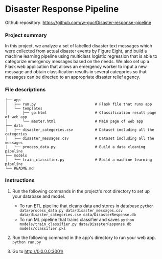 # Disaster Response Pipeline 

Github repository: https://github.com/w-guo/Disaster-response-pipeline

### Project summary

In this project, we analyze a set of labelled disaster text messages which were collected from actual disaster events by Figure Eight, and build a machine learning pipeline using multiclass logistic regression that is able to categorize emergency messages based on the needs. We also set up a Flask web application that allows an emergency worker to input a new message and obtain classification results in several categories so that messages can be directed to an appropriate disaster relief agency.

### File descriptions

    ├── app     
    │   ├── run.py                           # Flask file that runs app
    │   └── templates   
    │       ├── go.html                      # Classification result page of web app
    │       └── master.html                  # Main page of web app    
    ├── data                   
    │   ├── disaster_categories.csv          # Dataset including all the categories  
    │   ├── disaster_messages.csv            # Dataset including all the messages
    │   └── process_data.py                  # Build a data cleaning pipeline
    ├── models
    │   └── train_classifier.py              # Build a machine learning pipeline           
    └── README.md

### Instructions
1. Run the following commands in the project's root directory to set up your database and model.

    - To run ETL pipeline that cleans data and stores in database
        `python data/process_data.py data/disaster_messages.csv data/disaster_categories.csv data/DisasterResponse.db`
    - To run ML pipeline that trains classifier and saves
        `python models/train_classifier.py data/DisasterResponse.db models/classifier.pkl`

2. Run the following command in the app's directory to run your web app.
    `python run.py`

3. Go to http://0.0.0.0:3001/
